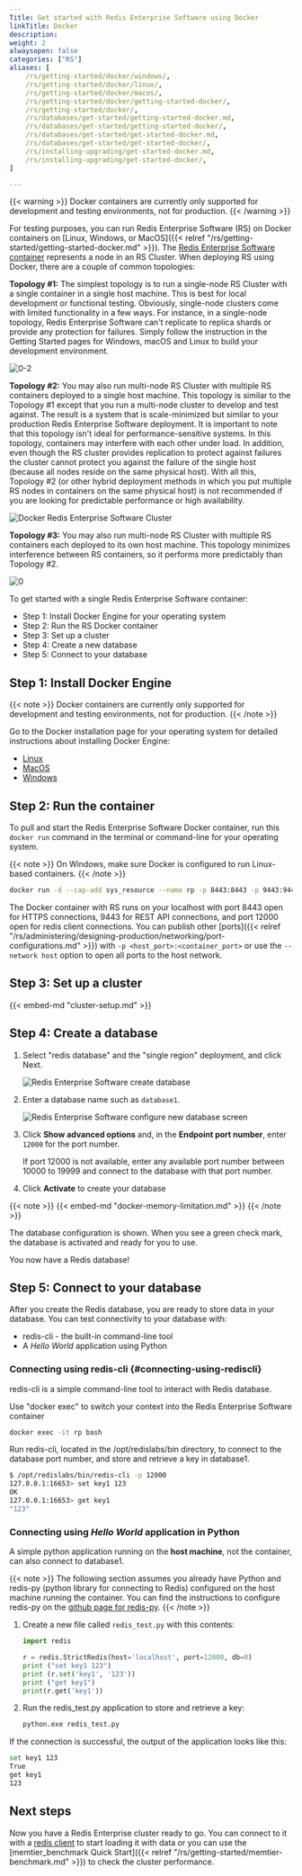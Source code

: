 ```yaml
---
Title: Get started with Redis Enterprise Software using Docker
linkTitle: Docker
description:
weight: 2
alwaysopen: false
categories: ["RS"]
aliases: [
    /rs/getting-started/docker/windows/,
    /rs/getting-started/docker/linux/,
    /rs/getting-started/docker/macos/,
    /rs/getting-started/docker/getting-started-docker/,
    /rs/getting-started/docker/,
    /rs/databases/get-started/getting-started-docker.md,
    /rs/databases/get-started/getting-started-docker/,
    /rs/databases/get-started/get-started-docker.md,
    /rs/databases/get-started/get-started-docker/,
    /rs/installing-upgrading/get-started-docker.md,
    /rs/installing-upgrading/get-started-docker/,
]

---
```

{{< warning >}}
Docker containers are currently only supported for development and testing environments, not for production.
{{< /warning >}}

For testing purposes, you can run Redis Enterprise Software (RS) on Docker containers on
[Linux, Windows, or MacOS]({{< relref "/rs/getting-started/getting-started-docker.md" >}}).
The [Redis Enterprise Software container](https://hub.docker.com/r/redislabs/redis/)
represents a node in an RS Cluster. When deploying RS using Docker, there are a couple
of common topologies:

**Topology #1:** The simplest topology is to run a single-node RS Cluster with a single container in a single host machine. This is best for local development or functional testing. Obviously, single-node clusters come with limited functionality in a few ways. For instance, in a single-node topology, Redis Enterprise Software can't replicate to replica shards or provide any protection for failures. Simply follow the instruction in the Getting Started pages for Windows, macOS and Linux to build your development environment.

![0-2](/images/rs/RS-Docker-container.png)

**Topology #2:** You may also run multi-node RS Cluster with multiple RS containers deployed to a single host machine. This topology is similar to the Topology #1 except that you run a multi-node cluster to develop and test against. The result is a system that is scale-minimized but similar to your production Redis Enterprise Software deployment. It is important to note that this topology isn't ideal for performance-sensitive systems. In this topology, containers may interfere with each other under load. In addition, even though the RS cluster provides replication to protect against failures  the cluster cannot protect you against the failure of the single host (because all nodes reside on the same physical host). With all this, Topology #2 (or other hybrid deployment methods in which you put multiple RS nodes in containers on the same physical host) is not recommended if you are looking for predictable performance or high availability.

![Docker Redis Enterprise Software Cluster](/images/rs/RS-Docker-cluster-single-host.png)

**Topology #3:** You may also run multi-node RS Cluster with multiple RS containers each deployed to its own host machine. This topology minimizes interference between RS containers, so it performs more predictably than Topology #2.

![0](/images/rs/RS-Docker-cluster-multi-host.png)

To get started with a single Redis Enterprise Software container:

- Step 1: Install Docker Engine for your operating system
- Step 2: Run the RS Docker container
- Step 3: Set up a cluster
- Step 4: Create a new database
- Step 5: Connect to your database

## Step 1: Install Docker Engine

{{< note >}}
Docker containers are currently only supported for development and testing environments, not for production.
{{< /note >}}

Go to the Docker installation page for your operating system for detailed instructions
about installing Docker Engine:

- [Linux](https://docs.docker.com/install/#supported-platforms)
- [MacOS](https://docs.docker.com/docker-for-mac/install/)
- [Windows](https://store.docker.com/editions/community/docker-ce-desktop-windows)

## Step 2: Run the container

To pull and start the Redis Enterprise Software Docker container, run this
`docker run` command in the terminal or command-line for your operating system.

{{< note >}}
On Windows, make sure Docker is configured to run Linux-based containers.
{{< /note >}}

```sh
docker run -d --cap-add sys_resource --name rp -p 8443:8443 -p 9443:9443 -p 12000:12000 redislabs/redis
```

The Docker container with RS runs on your localhost with port 8443 open for HTTPS
connections, 9443 for REST API connections, and port 12000 open for redis client connections.
You can publish other [ports]({{< relref "/rs/administering/designing-production/networking/port-configurations.md" >}})
with `-p <host_port>:<container_port>` or use the `--network host` option to open all ports to the host network.

## Step 3: Set up a cluster

{{< embed-md "cluster-setup.md" >}}

## Step 4: Create a database

1. Select "redis database" and the "single region" deployment, and click Next.

    ![Redis Enterprise Software create database](/images/rs/getstarted-newdatabase.png)

1. Enter a database name such as `database1`.

    ![Redis Enterprise Software configure new database
screen](/images/rs/getstarted-createdatabase.png)

1. Click **Show advanced options** and, in the **Endpoint port number**,
enter `12000` for the port number.

    If port 12000 is not available, enter any available port number between 10000 to 19999
    and connect to the database with that port number.

1. Click **Activate** to create your database

{{< note >}}
{{< embed-md "docker-memory-limitation.md" >}}
{{< /note >}}

The database configuration is shown.
When you see a green check mark, the database is activated and ready for you to use.

You now have a Redis database!

## Step 5: Connect to your database

After you create the Redis database, you are ready to store data in your
database. You can test connectivity to your database with:

- redis-cli - the built-in command-line tool
- A _Hello World_ application using Python

### Connecting using redis-cli {#connecting-using-rediscli}

redis-cli is a simple command-line tool to interact with Redis database.

Use "docker exec" to switch your context into the Redis Enterprise
Software container

```sh
docker exec -it rp bash
```

Run redis-cli, located in the /opt/redislabs/bin directory, to connect
to the database port number, and store and retrieve a key in database1.

```sh
$ /opt/redislabs/bin/redis-cli -p 12000
127.0.0.1:16653> set key1 123
OK
127.0.0.1:16653> get key1
"123"
```

### Connecting using _Hello World_ application in Python

A simple python application running on the **host machine**, not the
container, can also connect to database1.

{{< note >}}
The following section assumes you already have Python
and redis-py (python library for connecting to Redis) configured on the host machine running the container.
You can find the instructions to configure redis-py on the [github page for redis-py](https://github.com/andymccurdy/redis-py).
{{< /note >}}

1. Create a new file called `redis_test.py` with this contents:

    ```python
    import redis

    r = redis.StrictRedis(host='localhost', port=12000, db=0)
    print ("set key1 123")
    print (r.set('key1', '123'))
    print ("get key1")
    print(r.get('key1'))
    ```

1. Run the redis_test.py application to store and retrieve a key:

    ```sh
    python.exe redis_test.py
    ```

If the connection is successful, the output of the application looks like this:

```sh
set key1 123
True
get key1
123
```

## Next steps

Now you have a Redis Enterprise cluster ready to go. You can connect to it with
a [redis client](https://redis.io/clients) to start loading it with data or
you can use the [memtier_benchmark Quick Start]({{< relref "/rs/getting-started/memtier-benchmark.md" >}})
to check the cluster performance.
